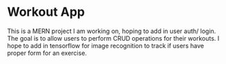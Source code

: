# Workout App

This is a MERN project I am working on, hoping to add in user auth/ login.
The goal is to allow users to perform CRUD operations for their workouts.
I hope to add in tensorflow for image recognition to track if users have proper form for an exercise.
